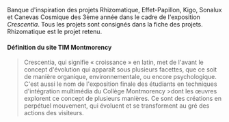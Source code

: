 Banque d'inspiration des projets Rhizomatique, Effet-Papillon, Kigo, Sonalux et Canevas Cosmique des 3ème année dans le cadre de l'exposition *Crescentia*.
Tous les projets sont consignés dans la fiche des projets. Rhizomatique est le projet retenu.

#### Définition du site TIM Montmorency
>Crescentia, qui signifie « croissance » en latin, met de l'avant le concept d'évolution qui apparaît sous plusieurs facettes, que ce soit de manière organique, environnementale, ou encore psychologique. C'est aussi le nom de l'exposition finale des étudiants en techniques d'intégration multimédia du Collège Montmorency >dont les œuvres explorent ce concept de plusieurs manières. Ce sont des créations en perpétuel mouvement, qui évoluent et se transforment au gré des actions des visiteurs.

